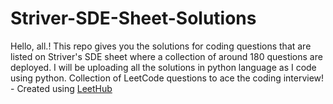 # Striver-SDE-Sheet-Solutions
Hello, all.! This repo gives you the solutions for coding questions that are listed on Striver's SDE sheet where a collection of around 180 questions are deployed.
I will be uploading all the solutions in python language as I code using python. 
Collection of LeetCode questions to ace the coding interview! - Created using [LeetHub](https://github.com/QasimWani/LeetHub)
